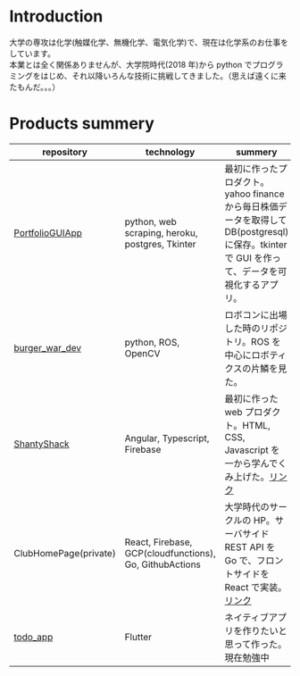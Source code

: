# Introduction

大学の専攻は化学(触媒化学、無機化学、電気化学)で、現在は化学系のお仕事をしています。  
本業とは全く関係ありませんが、大学院時代(2018 年)から python でプログラミングをはじめ、それ以降いろんな技術に挑戦してきました。（思えば遠くに来たもんだ。。。）

# Products summery

| repository                                                     | technology                                              | summery                                                                                                                                      |
| -------------------------------------------------------------- | ------------------------------------------------------- | -------------------------------------------------------------------------------------------------------------------------------------------- |
| [PortfolioGUIApp](https://github.com/EndoNrak/PortfolioGUIApp) | python, web scraping, heroku, postgres, Tkinter         | 最初に作ったプロダクト。yahoo finance から毎日株価データを取得して DB(postgresql)に保存。tkinter で GUI を作って、データを可視化するアプリ。 |
| [burger_war_dev](https://github.com/EndoNrak/burger_war_dev)   | python, ROS, OpenCV                                     | ロボコンに出場した時のリポジトリ。ROS を中心にロボティクスの片鱗を見た。                                                                     |
| [ShantyShack](https://github.com/EndoNrak/ShantyShack)         | Angular, Typescript, Firebase                           | 最初に作った web プロダクト。HTML, CSS, Javascript を一から学んでくみ上げた。[リンク](https://shanty-shack.web.app/top)                      |
| ClubHomePage(private)                                          | React, Firebase, GCP(cloudfunctions), Go, GithubActions | 大学時代のサークルの HP。サーバサイド REST API を Go で、フロントサイドを React で実装。[リンク](https://ku-kiddykids.web.app/)              |
| [todo_app](https://github.com/EndoNrak/todo_app)               | Flutter                                                 | ネイティブアプリを作りたいと思って作った。現在勉強中                                                                                         |

<!--
**EndoNrak/EndoNrak** is a ✨ _special_ ✨ repository because its `README.md` (this file) appears on your GitHub profile.

Here are some ideas to get you started:

- 🔭 I’m currently working on ...
- 🌱 I’m currently learning ...
- 👯 I’m looking to collaborate on ...
- 🤔 I’m looking for help with ...
- 💬 Ask me about ...
- 📫 How to reach me: ...
- 😄 Pronouns: ...
- ⚡ Fun fact: ...
-->

